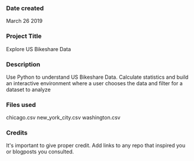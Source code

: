 ### Date created
March 26 2019

### Project Title
Explore US Bikeshare Data

### Description
Use Python to understand US Bikeshare Data. Calculate statistics and build an interactive environment where a user chooses the data and filter for a dataset to analyze

### Files used
chicago.csv
new_york_city.csv
washington.csv

### Credits
It's important to give proper credit. Add links to any repo that inspired you or blogposts you consulted.

